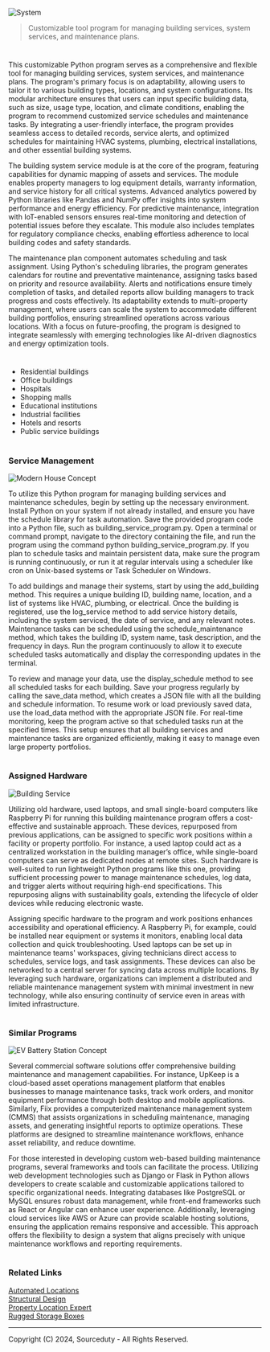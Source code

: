 ![System](https://github.com/user-attachments/assets/abacfe23-be6a-4c58-808e-13935e7ebf22)

> Customizable tool program for managing building services, system services, and maintenance plans.
#

This customizable Python program serves as a comprehensive and flexible tool for managing building services, system services, and maintenance plans. The program's primary focus is on adaptability, allowing users to tailor it to various building types, locations, and system configurations. Its modular architecture ensures that users can input specific building data, such as size, usage type, location, and climate conditions, enabling the program to recommend customized service schedules and maintenance tasks. By integrating a user-friendly interface, the program provides seamless access to detailed records, service alerts, and optimized schedules for maintaining HVAC systems, plumbing, electrical installations, and other essential building systems.

The building system service module is at the core of the program, featuring capabilities for dynamic mapping of assets and services. The module enables property managers to log equipment details, warranty information, and service history for all critical systems. Advanced analytics powered by Python libraries like Pandas and NumPy offer insights into system performance and energy efficiency. For predictive maintenance, integration with IoT-enabled sensors ensures real-time monitoring and detection of potential issues before they escalate. This module also includes templates for regulatory compliance checks, enabling effortless adherence to local building codes and safety standards.

The maintenance plan component automates scheduling and task assignment. Using Python's scheduling libraries, the program generates calendars for routine and preventative maintenance, assigning tasks based on priority and resource availability. Alerts and notifications ensure timely completion of tasks, and detailed reports allow building managers to track progress and costs effectively. Its adaptability extends to multi-property management, where users can scale the system to accommodate different building portfolios, ensuring streamlined operations across various locations. With a focus on future-proofing, the program is designed to integrate seamlessly with emerging technologies like AI-driven diagnostics and energy optimization tools.

#

- Residential buildings
- Office buildings
- Hospitals
- Shopping malls
- Educational institutions
- Industrial facilities
- Hotels and resorts
- Public service buildings

#
### Service Management

![Modern House Concept](https://github.com/user-attachments/assets/e49147bc-d903-4b95-95b4-bfa41c598e1f)

To utilize this Python program for managing building services and maintenance schedules, begin by setting up the necessary environment. Install Python on your system if not already installed, and ensure you have the schedule library for task automation. Save the provided program code into a Python file, such as building_service_program.py. Open a terminal or command prompt, navigate to the directory containing the file, and run the program using the command python building_service_program.py. If you plan to schedule tasks and maintain persistent data, make sure the program is running continuously, or run it at regular intervals using a scheduler like cron on Unix-based systems or Task Scheduler on Windows.

To add buildings and manage their systems, start by using the add_building method. This requires a unique building ID, building name, location, and a list of systems like HVAC, plumbing, or electrical. Once the building is registered, use the log_service method to add service history details, including the system serviced, the date of service, and any relevant notes. Maintenance tasks can be scheduled using the schedule_maintenance method, which takes the building ID, system name, task description, and the frequency in days. Run the program continuously to allow it to execute scheduled tasks automatically and display the corresponding updates in the terminal.

To review and manage your data, use the display_schedule method to see all scheduled tasks for each building. Save your progress regularly by calling the save_data method, which creates a JSON file with all the building and schedule information. To resume work or load previously saved data, use the load_data method with the appropriate JSON file. For real-time monitoring, keep the program active so that scheduled tasks run at the specified times. This setup ensures that all building services and maintenance tasks are organized efficiently, making it easy to manage even large property portfolios.

#
### Assigned Hardware

![Building Service](https://github.com/user-attachments/assets/1de4a9ff-8655-4cbe-9aa5-fb9073e642ee)

Utilizing old hardware, used laptops, and small single-board computers like Raspberry Pi for running this building maintenance program offers a cost-effective and sustainable approach. These devices, repurposed from previous applications, can be assigned to specific work positions within a facility or property portfolio. For instance, a used laptop could act as a centralized workstation in the building manager’s office, while single-board computers can serve as dedicated nodes at remote sites. Such hardware is well-suited to run lightweight Python programs like this one, providing sufficient processing power to manage maintenance schedules, log data, and trigger alerts without requiring high-end specifications. This repurposing aligns with sustainability goals, extending the lifecycle of older devices while reducing electronic waste.

Assigning specific hardware to the program and work positions enhances accessibility and operational efficiency. A Raspberry Pi, for example, could be installed near equipment or systems it monitors, enabling local data collection and quick troubleshooting. Used laptops can be set up in maintenance teams' workspaces, giving technicians direct access to schedules, service logs, and task assignments. These devices can also be networked to a central server for syncing data across multiple locations. By leveraging such hardware, organizations can implement a distributed and reliable maintenance management system with minimal investment in new technology, while also ensuring continuity of service even in areas with limited infrastructure.

#
### Similar Programs

![EV Battery Station Concept](https://github.com/user-attachments/assets/fce29cda-19fd-498b-91cf-131f3f9646d8)

Several commercial software solutions offer comprehensive building maintenance and management capabilities. For instance, UpKeep is a cloud-based asset operations management platform that enables businesses to manage maintenance tasks, track work orders, and monitor equipment performance through both desktop and mobile applications. Similarly, Fiix provides a computerized maintenance management system (CMMS) that assists organizations in scheduling maintenance, managing assets, and generating insightful reports to optimize operations. These platforms are designed to streamline maintenance workflows, enhance asset reliability, and reduce downtime.

For those interested in developing custom web-based building maintenance programs, several frameworks and tools can facilitate the process. Utilizing web development technologies such as Django or Flask in Python allows developers to create scalable and customizable applications tailored to specific organizational needs. Integrating databases like PostgreSQL or MySQL ensures robust data management, while front-end frameworks such as React or Angular can enhance user experience. Additionally, leveraging cloud services like AWS or Azure can provide scalable hosting solutions, ensuring the application remains responsive and accessible. This approach offers the flexibility to design a system that aligns precisely with unique maintenance workflows and reporting requirements.

#
### Related Links

[Automated Locations](https://github.com/sourceduty/Automated_Locations)
<br>
[Structural Design](https://github.com/sourceduty/Structural_Design)
<br>
[Property Location Expert](https://github.com/sourceduty/Property_Location_Expert)
<br>
[Rugged Storage Boxes](https://github.com/sourceduty/Rugged_Storage_Boxes)

***
Copyright (C) 2024, Sourceduty - All Rights Reserved.
